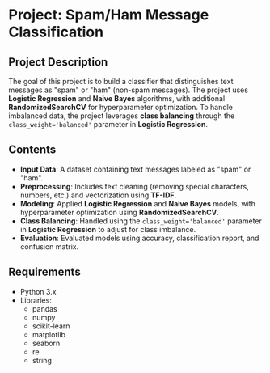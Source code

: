 # Project: Spam/Ham Message Classification

## Project Description

The goal of this project is to build a classifier that distinguishes text messages as "spam" or "ham" (non-spam messages). The project uses **Logistic Regression** and **Naive Bayes** algorithms, with additional **RandomizedSearchCV** for hyperparameter optimization. To handle imbalanced data, the project leverages **class balancing** through the `class_weight='balanced'` parameter in **Logistic Regression**.

## Contents

- **Input Data**: A dataset containing text messages labeled as "spam" or "ham".
- **Preprocessing**: Includes text cleaning (removing special characters, numbers, etc.) and vectorization using **TF-IDF**.
- **Modeling**: Applied **Logistic Regression** and **Naive Bayes** models, with hyperparameter optimization using **RandomizedSearchCV**.
- **Class Balancing**: Handled using the `class_weight='balanced'` parameter in **Logistic Regression** to adjust for class imbalance.
- **Evaluation**: Evaluated models using accuracy, classification report, and confusion matrix.

## Requirements

- Python 3.x
- Libraries:
  - pandas
  - numpy
  - scikit-learn
  - matplotlib
  - seaborn
  - re
  - string


